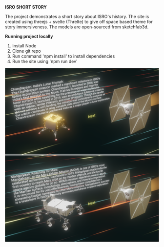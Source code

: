 **ISRO SHORT STORY**

The project demonstrates a short story about ISRO's history. The site is created using threejs + svelte (Threlte) to give off space based theme for story immersiveness. The models are open-sourced from sketchfab3d.

**Running project locally**
1. Install Node
2. Clone git repo
3. Run command 'npm install' to install dependencies
4. Run the site using 'npm run dev'

![alt text](https://github.com/VibhorSaxena2302/StoryTelling/blob/main/image.png?raw=true)
![alt_text](https://github.com/VibhorSaxena2302/StoryTelling/blob/main/image2.png?raw=true)
